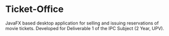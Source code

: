 # Ticket-Office
JavaFX based desktop application for selling and issuing reservations of movie tickets.
Developed for Deliverable 1 of the IPC Subject (2 Year, UPV).
